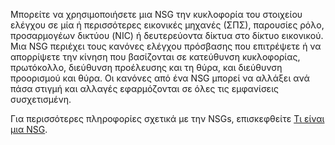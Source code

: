 Μπορείτε να χρησιμοποιήσετε μια NSG την κυκλοφορία του στοιχείου ελέγχου σε μία ή περισσότερες εικονικές μηχανές (ΣΠΣ), παρουσίες ρόλο, προσαρμογέων δικτύου (NIC) ή δευτερεύοντα δίκτυα στο δίκτυο εικονικού. Μια NSG περιέχει τους κανόνες ελέγχου πρόσβασης που επιτρέψετε ή να απορρίψετε την κίνηση που βασίζονται σε κατεύθυνση κυκλοφορίας, πρωτόκολλο, διεύθυνση προέλευσης και τη θύρα, και διεύθυνση προορισμού και θύρα. Οι κανόνες από ένα NSG μπορεί να αλλάξει ανά πάσα στιγμή και αλλαγές εφαρμόζονται σε όλες τις εμφανίσεις συσχετισμένη.

Για περισσότερες πληροφορίες σχετικά με την NSGs, επισκεφθείτε [Τι είναι μια NSG](../articles/virtual-network/virtual-networks-nsg.md).

